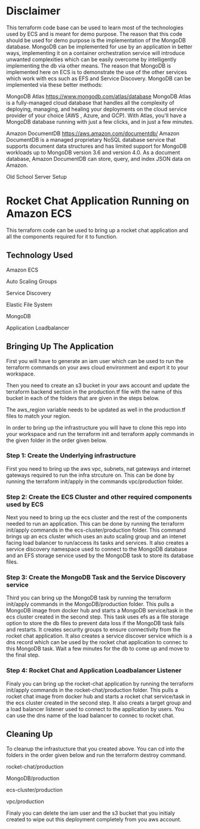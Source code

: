 
# Disclaimer

This terraform code base can be used to learn most of the technologies used by ECS and is meant for demo purpose.
The reason that this code should be used for demo purpose is the implementation of the MongoDB database.
MongoDB can be implemented for use by an application in better ways, implementing it on a container orchestration service will introduce unwanted complexities which can be easily overcome by intelligently implementing the db via other means.
The reason that MongoDB is implemented here on ECS is to demonstrate the use of the other services which work with ecs such as EFS and Service Discovery.
MongoDB can be implemented via these better methods:

MongoDB Atlas
https://www.mongodb.com/atlas/database
MongoDB Atlas is a fully-managed cloud database that handles all the complexity of deploying, managing, and healing your deployments on the cloud service provider of your choice (AWS , Azure, and GCP). With Atlas, you'll have a MongoDB database running with just a few clicks, and in just a few minutes.

Amazon DocumentDB
https://aws.amazon.com/documentdb/
Amazon DocumentDB is a managed proprietary NoSQL database service that supports document data structures and has limited support for MongoDB workloads up to MongoDB version 3.6 and version 4.0. As a document database, Amazon DocumentDB can store, query, and index JSON data on Amazon.

Old School Server Setup

# Rocket Chat Application Running on Amazon ECS

This terraform code can be used to bring up a rocket chat application and all the components required for it to function.

## Technology Used

Amazon ECS

Auto Scaling Groups

Service Discovery

Elastic File System

MongoDB

Application Loadbalancer

## Bringing Up The Application

First you will have to generate an iam user which can be used to run the terraform commands on your aws cloud environment and export it to your workspace.

Then you need to create an s3 bucket in your aws account and update the terraform backend section in the production.tf file with the name of this bucket in each of the folders that are given in the steps below.

The aws_region variable needs to be updated as well in the production.tf files to match your region.

In order to bring up the infrastructure you will have to clone this repo into your workspace and run the terraform init and terraform apply commands in the given folder in the order given below.

### Step 1: Create the Underlying infrastructure

First you need to bring up the aws vpc, subnets, nat gateways and internet gateways required to run the infra strcuture on.
This can be done by running the terraform init/apply in the commands vpc/production folder.

### Step 2: Create the ECS Cluster and other required components used by ECS

Next you need to bring up the ecs cluster and the rest of the components needed to run an application.
This can be done by running the terraform init/apply commands in the ecs-cluster/production folder.
This command brings up an ecs cluster which uses an auto scaling group and an intenet facing load balancer to run/access its tasks and services.
It also creates a service discovery namespace used to connect to the MongoDB database and an EFS storage service used by the MongoDB task to store its database files.

### Step 3: Create the MongoDB Task and the Service Discovery service

Third you can bring up the MongoDB task by running the terraform init/apply commands in the MongoDB/production folder.
This pulls a MongoDB image from docker hub and starts a MongoDB service/task in the ecs cluster created in the second step.
This task uses efs as a file storage option to store the db files to prevent data loss if the MongoDB task fails and restarts.
It creates security groups to ensure connectivity from the rocket chat application.
It also creates a service discover service which is a dns record which can be used by the rocket chat application to connec to this MongoDB task.
Wait a few minutes for the db to come up and move to the final step.

### Step 4: Rocket Chat and Application Loadbalancer Listener

Finaly you can bring up the rocket-chat application by running the terraform init/apply commands in the rocket-chat/production folder.
This pulls a rocket chat image from docker hub and starts a rocket chat service/task in the ecs cluster created in the second step.
It also creats a target group and a load balancer listener used to connect to the application by users.
You can use the dns name of the load balancer to connec to rocket chat.

## Cleaning Up

To cleanup the infrastucture that you created above.
You can cd into the folders in the order given below and run the terraform destroy command.

rocket-chat/production

MongoDB/production

ecs-cluster/production

vpc/production

Finaly you can delete the iam user and the s3 bucket that you initialy created to wipe out this deployment completely from you aws account.

